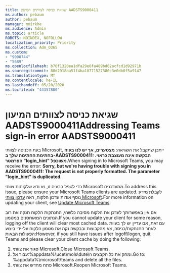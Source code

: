 ```yaml
---
title: שגיאת כניסה לצוותים המיעון AADSTS9000411
ms.author: pebaum
author: pebaum
manager: mnirkhe
ms.audience: Admin
ms.topic: article
ROBOTS: NOINDEX, NOFOLLOW
localization_priority: Priority
ms.collection: Adm_O365
ms.custom:
- "9000744"
- "5689"
ms.openlocfilehash: b70f1320ea1dfa29e6fa489bd02acfcd1d92971b
ms.sourcegitcommit: 88d2918aa51f4ba10771527380c3e0db0f5a9147
ms.translationtype: MT
ms.contentlocale: he-IL
ms.lasthandoff: 05/20/2020
ms.locfileid: "44357880"
---
```

# <a name="addressing-teams-sign-in-error-aadsts9000411"></a><span data-ttu-id="266ae-102">שגיאת כניסה לצוותים המיעון AADSTS9000411</span><span class="sxs-lookup"><span data-stu-id="266ae-102">Addressing Teams sign-in error AADSTS9000411</span></span>

<span data-ttu-id="266ae-103">בעת הכניסה לצוותי Microsoft, ייתכן שתקבל את השגיאה: **מצטערים, אך יש לנו בעיה בחתימת החתימה שלך ב-AADSTS9000411: הבקשה אינה מעוצבת כראוי. הפרמטר "login_hint" משוכפל.**</span><span class="sxs-lookup"><span data-stu-id="266ae-103">When signing in to Microsoft Teams, you may receive the error: **Sorry, but we're having trouble with signing you in AADSTS9000411: The request is not properly formatted. The parameter "login_hint" is duplicated.**</span></span>

<span data-ttu-id="266ae-104">כדי לטפל בבעיה זו, נא ודא שלקוחות צוותי Microsoft מתעדכנים.</span><span class="sxs-lookup"><span data-stu-id="266ae-104">To address this issue, please ensure your Microsoft Teams clients are updated.</span></span> <span data-ttu-id="266ae-105">לקבלת מידע נוסף אודות עדכון הלקוח, ראה [עדכון צוותי Microsoft](https://support.office.com/article/Update-Microsoft-Teams-535a8e4b-45f0-4f6c-8b3d-91bca7a51db1).</span><span class="sxs-lookup"><span data-stu-id="266ae-105">For more information on updating your client, see [Update Microsoft Teams](https://support.office.com/article/Update-Microsoft-Teams-535a8e4b-45f0-4f6c-8b3d-91bca7a51db1).</span></span>

<span data-ttu-id="266ae-106">אם אין באפשרותך לעדכן את הלקוח מסיבה כלשהי, התנתקות הלקוח תנקה את רוב הנתונים המאוחסנים במטמון.</span><span class="sxs-lookup"><span data-stu-id="266ae-106">If you cannot update your client for some reason, logging off the client will clear most cached data.</span></span> <span data-ttu-id="266ae-107">עם זאת, אם עדיין יש לך בעיות לאחר התנתקות/כניסה, צא מהקבוצות ובבקשה נקה את מטמון הלקוח על-ידי ביצוע הפעולות הבאות:</span><span class="sxs-lookup"><span data-stu-id="266ae-107">However, if you still have issues after logoff/logon, quit Teams and please clear your client cache by doing the following:</span></span>
1. <span data-ttu-id="266ae-108">סגור את צוותי Microsoft.</span><span class="sxs-lookup"><span data-stu-id="266ae-108">Close Microsoft Teams.</span></span>
2. <span data-ttu-id="266ae-109">עבור אל:%appdata%\ucet\mols\dute\n ומחק את כל הקבצים.</span><span class="sxs-lookup"><span data-stu-id="266ae-109">Go to: %appdata%\microsoft\teams and delete all the files.</span></span>
3. <span data-ttu-id="266ae-110">פתח מחדש את צוותי Microsoft.</span><span class="sxs-lookup"><span data-stu-id="266ae-110">Reopen Microsoft Teams.</span></span>
